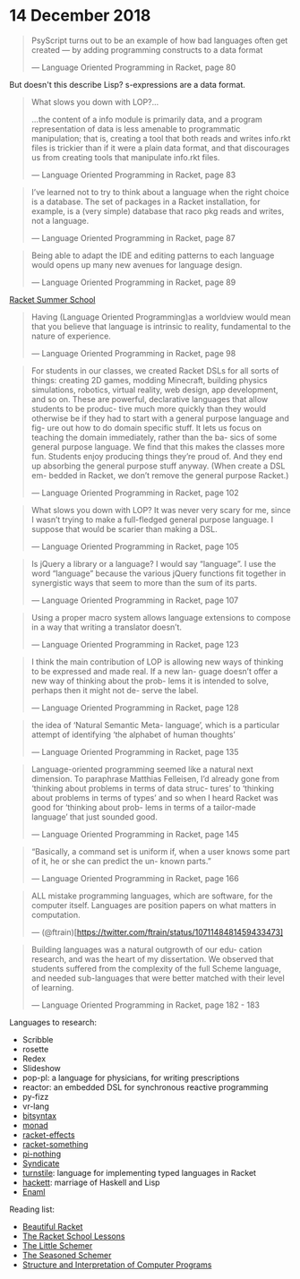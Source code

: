 # 14 December 2018

> PsyScript turns out to be an example of how bad languages often get created
> — by adding programming constructs to a data format
>
> &mdash; Language Oriented Programming in Racket, page 80

But doesn't this describe Lisp? s-expressions are a data format.

> What slows you down with LOP?...
>
> ...the content of a info module is primarily data, and a program representation
> of data is less amenable to programmatic manipulation; that is, creating a
> tool that both reads and writes info.rkt files is trickier than if it were a
> plain data format, and that discourages us from creating tools that manipulate
> info.rkt files.
>
> &mdash; Language Oriented Programming in Racket, page 83

> I’ve learned not to try to think about a language when the right choice is a
> database. The set of packages in a Racket installation, for example, is a
> (very simple) database that raco pkg reads and writes, not a language.
>
> &mdash; Language Oriented Programming in Racket, page 87

> Being able to adapt the IDE and editing patterns to each language would 
> opens up many new avenues for language design.
>
> &mdash; Language Oriented Programming in Racket, page 89

[Racket Summer School](https://summer-school.racket-lang.org/2018/)

> Having (Language Oriented Programming)as a worldview would mean that you 
> believe that language is intrinsic to reality, fundamental to the nature of 
> experience.
>
> &mdash; Language Oriented Programming in Racket, page 98

> For students in our classes, we created Racket DSLs for all sorts of things: 
> creating 2D games, modding Minecraft, building physics simulations, robotics, 
> virtual reality, web design, app development, and so on. These are powerful, 
> declarative languages that allow students to be produc- tive much more quickly 
> than they would otherwise be if they had to start with a general purpose 
> language and fig- ure out how to do domain specific stuff. It lets us focus on 
> teaching the domain immediately, rather than the ba- sics of some general 
> purpose language. We find that this makes the classes more fun. Students enjoy 
> producing things they’re proud of. And they end up absorbing the general 
> purpose stuff anyway. (When create a DSL em- bedded in Racket, we don’t remove 
> the general purpose Racket.)
>
> &mdash; Language Oriented Programming in Racket, page 102

> What slows you down with LOP?
> It was never very scary for me, since I wasn’t trying to make a full-fledged 
> general purpose language. I suppose that would be scarier than making a DSL.
>
> &mdash; Language Oriented Programming in Racket, page 105

> Is jQuery a library or a language? I would say “language”. I use the word 
> “language” because the various jQuery functions fit together in synergistic 
> ways that seem to more than the sum of its parts. 
>
> &mdash; Language Oriented Programming in Racket, page 107

> Using a proper macro system allows language extensions to compose in a way 
> that writing a translator doesn’t.
>
> &mdash; Language Oriented Programming in Racket, page 123

> I think the main contribution of LOP is allowing new ways of thinking to be 
> expressed and made real. If a new lan- guage doesn’t offer a new way of 
> thinking about the prob- lems it is intended to solve, perhaps then it might 
> not de- serve the label.
> 
> &mdash; Language Oriented Programming in Racket, page 128

> the idea of ‘Natural Semantic Meta- language’, which is a particular attempt 
> of identifying ‘the alphabet of human thoughts’
>
> &mdash; Language Oriented Programming in Racket, page 135

> Language-oriented programming seemed like a natural next dimension. To 
> paraphrase Matthias Felleisen, I’d already gone from ‘thinking about problems 
> in terms of data struc- tures’ to ‘thinking about problems in terms of types’ 
> and so when I heard Racket was good for ‘thinking about prob- lems in terms of 
> a tailor-made language’ that just sounded good.
>
> &mdash; Language Oriented Programming in Racket, page 145

> “Basically, a command set is uniform if, when a user knows some part of it, he 
> or she can predict the un- known parts.”
>
> &mdash; Language Oriented Programming in Racket, page 166

> ALL mistake programming languages, which are software, for the computer 
> itself. Languages are position papers on what matters in computation.
>
> &mdash; (@ftrain)[https://twitter.com/ftrain/status/1071148481459433473]

> Building languages was a natural outgrowth of our edu- cation research, and 
> was the heart of my dissertation. We observed that students suffered from the 
> complexity of the full Scheme language, and needed sub-languages that were 
> better matched with their level of learning.
>
> &mdash; Language Oriented Programming in Racket, page 182 - 183

Languages to research:

- Scribble
- rosette
- Redex
- Slideshow
- pop-pl: a language for physicians, for writing prescriptions
- reactor: an embedded DSL for synchronous reactive programming
- py-fizz
- vr-lang
- [bitsyntax](https://pkgs.racket-lang.org/package/bitsyntax)
- [monad](https://pkgs.racket-lang.org/package/monad)
- [racket-effects](https://github.com/tonyg/racket-effects)
- [racket-something](https://github.com/tonyg/racket-something)
- [pi-nothing](https://github.com/tonyg/pi-nothing)
- [Syndicate](https://pkgs.racket-lang.org/package/syndicate)
- [turnstile](https://pkgs.racket-lang.org/package/turnstile): language for implementing typed languages in Racket
- [hackett](https://pkgs.racket-lang.org/package/hackett): marriage of Haskell and Lisp
- [Enaml](https://enaml.readthedocs.io/en/latest/)

Reading list:

- [Beautiful Racket](https://beautifulracket.com/)
- [The Racket School Lessons](https://summer-school.racket-lang.org/2018/plan/index.html)
- [The Little Schemer](https://www.amazon.com/Little-Schemer-Daniel-P-Friedman/dp/0262560992)
- [The Seasoned Schemer](https://www.amazon.com/Seasoned-Schemer-MIT-Press/dp/026256100X/ref=pd_lpo_sbs_14_t_0?_encoding=UTF8&psc=1&refRID=VRJHNVE6Q56WZ07YK71M)
- [Structure and Interpretation of Computer Programs](https://www.amazon.com/Structure-Interpretation-Computer-Programs-Engineering/dp/0262510871/ref=sr_1_1?s=books&ie=UTF8&qid=1544972051&sr=1-1&keywords=structure+and+interpretation+of+computer+programs)
